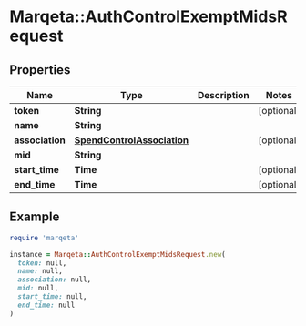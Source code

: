 # Marqeta::AuthControlExemptMidsRequest

## Properties

| Name | Type | Description | Notes |
| ---- | ---- | ----------- | ----- |
| **token** | **String** |  | [optional] |
| **name** | **String** |  |  |
| **association** | [**SpendControlAssociation**](SpendControlAssociation.md) |  | [optional] |
| **mid** | **String** |  |  |
| **start_time** | **Time** |  | [optional] |
| **end_time** | **Time** |  | [optional] |

## Example

```ruby
require 'marqeta'

instance = Marqeta::AuthControlExemptMidsRequest.new(
  token: null,
  name: null,
  association: null,
  mid: null,
  start_time: null,
  end_time: null
)
```


